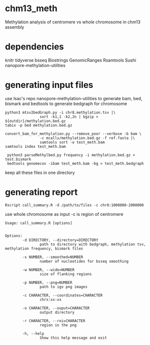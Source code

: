 # chm13_meth
Methylation analysis of centromere vs whole chromosome in chm13 assembly

# dependencies
knitr
tidyverse
bsseq
Biostrings
GenomicRanges
Rsamtools
Sushi
nanopore-methylation-utilities

# generating input files

use Isac's repo nanopore-methylation-utilities to generate bam, bed, bismark and bedtools to generate bedgraph for chromosome

```
python3 mtsv2bedGraph.py -i chr8.methylation.tsv |\
                sort -k1,1 -k2,2n | bgzip > ${outdir}/methylation.bed.gz
tabix -p bed methylation.bed.gz

convert_bam_for_methylation.py --remove_poor --verbose -b bam \
                -c mcalls/methylation.bed.gz -f ref.fasta |\ 
                samtools sort -o test_meth.bam
samtools index test_meth.bam

 python3 parseMethylbed.py frequency -i methylation.bed.gz > test.bismark
 bedtools genomecov -ibam test_meth.bam -bg > test_meth.bedgraph
```
keep all these files in one directory

# generating report

```
Rscript call_summary.R -d /path/to/files -c chr8:1000000-2000000
```
use whole chromosome as input -c is region of centromere
```
Usage: call_summary.R [options]


Options:
        -d DIRECTORY, --directory=DIRECTORY
                path to directory with bedgraph, methylation tsv, methylation frequency, bismark files

        -s NUMBER, --smoothed=NUMBER
                number of nucleotides for bsseq smoothing

        -w NUMBER, --wide=NUMBER
                size of flanking regions

        -p NUMBER, --png=NUMBER
                path to igv png images

        -c CHARACTER, --coordinates=CHARACTER
                chrx:xx-xx

        -o CHARACTER, --ouput=CHARACTER
                output directory

        -r CHARACTER, --roi=CHARACTER
                region in the png

        -h, --help
                Show this help message and exit


```

